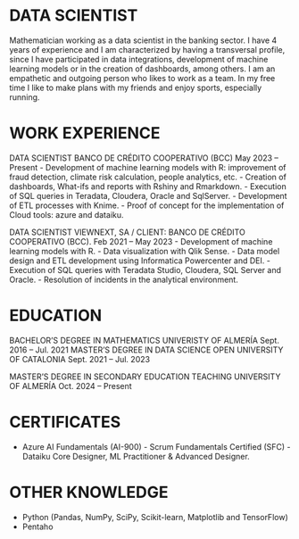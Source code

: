 # DATA SCIENTIST 
 
Mathematician working as a data scientist in the banking sector. I have 4 years of experience 
and I am characterized by having a transversal profile, since I have participated in data 
integrations, development of machine learning models or in the creation of dashboards, 
among others. I am an empathetic and outgoing person who likes to work as a team. In my 
free time I like to make plans with my friends and enjoy sports, especially running. 
 
# WORK EXPERIENCE 
 
DATA SCIENTIST 
BANCO DE CRÉDITO COOPERATIVO (BCC) 
May 2023 – Present - Development of machine learning models with R: improvement of fraud detection, 
climate risk calculation, people analytics, etc. - Creation of dashboards, What-ifs and reports with Rshiny and Rmarkdown. - Execution of SQL queries in Teradata, Cloudera, Oracle and SqlServer. - Development of ETL processes with Knime. - Proof of concept for the implementation of Cloud tools: azure and dataiku. 
 
DATA SCIENTIST 
VIEWNEXT, SA / CLIENT: BANCO DE CRÉDITO COOPERATIVO (BCC). 
Feb 2021 – May 2023 - Development of machine learning models with R.  - Data visualization with Qlik Sense.  - Data model design and ETL development using Informatica Powercenter and DEI. - Execution of SQL queries with Teradata Studio, Cloudera, SQL Server and Oracle. - Resolution of incidents in the analytical environment. 
 
# EDUCATION 

BACHELOR’S DEGREE IN MATHEMATICS 
UNIVERISTY OF ALMERÍA 
Sept. 2016 – Jul. 2021 
MASTER’S DEGREE IN DATA SCIENCE 
OPEN UNIVERSITY OF CATALONIA 
Sept. 2021 – Jul. 2023 
 
MASTER’S DEGREE IN SECONDARY EDUCATION TEACHING 
UNIVERSITY OF ALMERÍA 
Oct. 2024 – Present 
 
# CERTIFICATES 

 - Azure AI Fundamentals (AI-900) - Scrum Fundamentals Certified (SFC) - Dataiku Core Designer, ML Practitioner & Advanced Designer. 
 
# OTHER KNOWLEDGE 

 - Python (Pandas, NumPy, SciPy, Scikit-learn, Matplotlib and TensorFlow)
 - Pentaho
